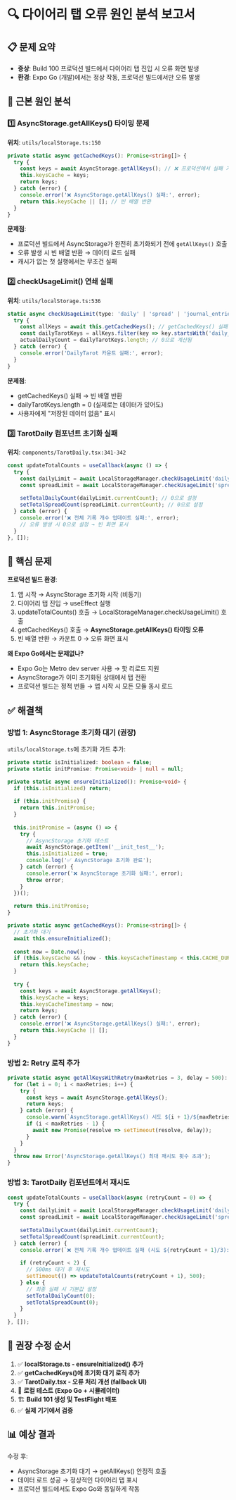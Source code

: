 # 🔍 다이어리 탭 오류 원인 분석 보고서

## 📋 문제 요약
- **증상**: Build 100 프로덕션 빌드에서 다이어리 탭 진입 시 오류 화면 발생
- **환경**: Expo Go (개발)에서는 정상 작동, 프로덕션 빌드에서만 오류 발생

## 🔎 근본 원인 분석

### 1️⃣ **AsyncStorage.getAllKeys() 타이밍 문제**

**위치**: `utils/localStorage.ts:150`
```typescript
private static async getCachedKeys(): Promise<string[]> {
  try {
    const keys = await AsyncStorage.getAllKeys(); // ❌ 프로덕션에서 실패 가능
    this.keysCache = keys;
    return keys;
  } catch (error) {
    console.error('❌ AsyncStorage.getAllKeys() 실패:', error);
    return this.keysCache || []; // 빈 배열 반환
  }
}
```

**문제점**:
- 프로덕션 빌드에서 AsyncStorage가 완전히 초기화되기 전에 `getAllKeys()` 호출
- 오류 발생 시 빈 배열 반환 → 데이터 로드 실패
- 캐시가 없는 첫 실행에서는 무조건 실패

### 2️⃣ **checkUsageLimit() 연쇄 실패**

**위치**: `utils/localStorage.ts:536`
```typescript
static async checkUsageLimit(type: 'daily' | 'spread' | 'journal_entries') {
  try {
    const allKeys = await this.getCachedKeys(); // getCachedKeys() 실패 시
    const dailyTarotKeys = allKeys.filter(key => key.startsWith('daily_tarot_'));
    actualDailyCount = dailyTarotKeys.length; // 0으로 계산됨
  } catch (error) {
    console.error('DailyTarot 카운트 실패:', error);
  }
}
```

**문제점**:
- getCachedKeys() 실패 → 빈 배열 반환
- dailyTarotKeys.length = 0 (실제로는 데이터가 있어도)
- 사용자에게 "저장된 데이터 없음" 표시

### 3️⃣ **TarotDaily 컴포넌트 초기화 실패**

**위치**: `components/TarotDaily.tsx:341-342`
```typescript
const updateTotalCounts = useCallback(async () => {
  try {
    const dailyLimit = await LocalStorageManager.checkUsageLimit('daily'); // 실패
    const spreadLimit = await LocalStorageManager.checkUsageLimit('spread'); // 실패
    
    setTotalDailyCount(dailyLimit.currentCount); // 0으로 설정
    setTotalSpreadCount(spreadLimit.currentCount); // 0으로 설정
  } catch (error) {
    console.error('❌ 전체 기록 개수 업데이트 실패:', error);
    // 오류 발생 시 0으로 설정 → 빈 화면 표시
  }
}, []);
```

## 🎯 핵심 문제

**프로덕션 빌드 환경**:
1. 앱 시작 → AsyncStorage 초기화 시작 (비동기)
2. 다이어리 탭 진입 → useEffect 실행
3. updateTotalCounts() 호출 → LocalStorageManager.checkUsageLimit() 호출
4. getCachedKeys() 호출 → **AsyncStorage.getAllKeys() 타이밍 오류**
5. 빈 배열 반환 → 카운트 0 → 오류 화면 표시

**왜 Expo Go에서는 문제없나?**
- Expo Go는 Metro dev server 사용 → 핫 리로드 지원
- AsyncStorage가 이미 초기화된 상태에서 탭 전환
- 프로덕션 빌드는 정적 번들 → 앱 시작 시 모든 모듈 동시 로드

## ✅ 해결책

### 방법 1: **AsyncStorage 초기화 대기 (권장)**

`utils/localStorage.ts`에 초기화 가드 추가:

```typescript
private static isInitialized: boolean = false;
private static initPromise: Promise<void> | null = null;

private static async ensureInitialized(): Promise<void> {
  if (this.isInitialized) return;
  
  if (this.initPromise) {
    return this.initPromise;
  }
  
  this.initPromise = (async () => {
    try {
      // AsyncStorage 초기화 테스트
      await AsyncStorage.getItem('__init_test__');
      this.isInitialized = true;
      console.log('✅ AsyncStorage 초기화 완료');
    } catch (error) {
      console.error('❌ AsyncStorage 초기화 실패:', error);
      throw error;
    }
  })();
  
  return this.initPromise;
}

private static async getCachedKeys(): Promise<string[]> {
  // 초기화 대기
  await this.ensureInitialized();
  
  const now = Date.now();
  if (this.keysCache && (now - this.keysCacheTimestamp < this.CACHE_DURATION)) {
    return this.keysCache;
  }
  
  try {
    const keys = await AsyncStorage.getAllKeys();
    this.keysCache = keys;
    this.keysCacheTimestamp = now;
    return keys;
  } catch (error) {
    console.error('❌ AsyncStorage.getAllKeys() 실패:', error);
    return this.keysCache || [];
  }
}
```

### 방법 2: **Retry 로직 추가**

```typescript
private static async getAllKeysWithRetry(maxRetries = 3, delay = 500): Promise<string[]> {
  for (let i = 0; i < maxRetries; i++) {
    try {
      const keys = await AsyncStorage.getAllKeys();
      return keys;
    } catch (error) {
      console.warn(`AsyncStorage.getAllKeys() 시도 ${i + 1}/${maxRetries} 실패:`, error);
      if (i < maxRetries - 1) {
        await new Promise(resolve => setTimeout(resolve, delay));
      }
    }
  }
  throw new Error('AsyncStorage.getAllKeys() 최대 재시도 횟수 초과');
}
```

### 방법 3: **TarotDaily 컴포넌트에서 재시도**

```typescript
const updateTotalCounts = useCallback(async (retryCount = 0) => {
  try {
    const dailyLimit = await LocalStorageManager.checkUsageLimit('daily');
    const spreadLimit = await LocalStorageManager.checkUsageLimit('spread');
    
    setTotalDailyCount(dailyLimit.currentCount);
    setTotalSpreadCount(spreadLimit.currentCount);
  } catch (error) {
    console.error(`❌ 전체 기록 개수 업데이트 실패 (시도 ${retryCount + 1}/3):`, error);
    
    if (retryCount < 2) {
      // 500ms 대기 후 재시도
      setTimeout(() => updateTotalCounts(retryCount + 1), 500);
    } else {
      // 최종 실패 시 기본값 설정
      setTotalDailyCount(0);
      setTotalSpreadCount(0);
    }
  }
}, []);
```

## 🚀 권장 수정 순서

1. ✅ **localStorage.ts - ensureInitialized() 추가**
2. ✅ **getCachedKeys()에 초기화 대기 로직 추가**
3. ✅ **TarotDaily.tsx - 오류 처리 개선 (fallback UI)**
4. 🧪 **로컬 테스트 (Expo Go + 시뮬레이터)**
5. 🏗️ **Build 101 생성 및 TestFlight 배포**
6. ✅ **실제 기기에서 검증**

## 📊 예상 결과

수정 후:
- AsyncStorage 초기화 대기 → getAllKeys() 안정적 호출
- 데이터 로드 성공 → 정상적인 다이어리 탭 표시
- 프로덕션 빌드에서도 Expo Go와 동일하게 작동

